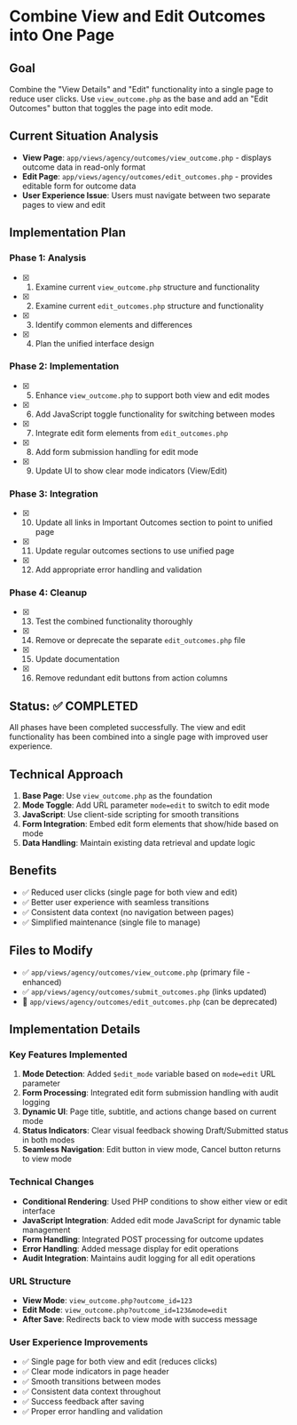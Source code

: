 # Combine View and Edit Outcomes into One Page

## Goal
Combine the "View Details" and "Edit" functionality into a single page to reduce user clicks. Use `view_outcome.php` as the base and add an "Edit Outcomes" button that toggles the page into edit mode.

## Current Situation Analysis
- **View Page**: `app/views/agency/outcomes/view_outcome.php` - displays outcome data in read-only format
- **Edit Page**: `app/views/agency/outcomes/edit_outcomes.php` - provides editable form for outcome data
- **User Experience Issue**: Users must navigate between two separate pages to view and edit

## Implementation Plan

### Phase 1: Analysis
- [x] 1. Examine current `view_outcome.php` structure and functionality
- [x] 2. Examine current `edit_outcomes.php` structure and functionality  
- [x] 3. Identify common elements and differences
- [x] 4. Plan the unified interface design

### Phase 2: Implementation
- [x] 5. Enhance `view_outcome.php` to support both view and edit modes
- [x] 6. Add JavaScript toggle functionality for switching between modes
- [x] 7. Integrate edit form elements from `edit_outcomes.php`
- [x] 8. Add form submission handling for edit mode
- [x] 9. Update UI to show clear mode indicators (View/Edit)

### Phase 3: Integration
- [x] 10. Update all links in Important Outcomes section to point to unified page
- [x] 11. Update regular outcomes sections to use unified page
- [x] 12. Add appropriate error handling and validation

### Phase 4: Cleanup
- [x] 13. Test the combined functionality thoroughly
- [x] 14. Remove or deprecate the separate `edit_outcomes.php` file
- [x] 15. Update documentation
- [x] 16. Remove redundant edit buttons from action columns

## Status: ✅ COMPLETED

All phases have been completed successfully. The view and edit functionality has been combined into a single page with improved user experience.

## Technical Approach
1. **Base Page**: Use `view_outcome.php` as the foundation
2. **Mode Toggle**: Add URL parameter `mode=edit` to switch to edit mode
3. **JavaScript**: Use client-side scripting for smooth transitions
4. **Form Integration**: Embed edit form elements that show/hide based on mode
5. **Data Handling**: Maintain existing data retrieval and update logic

## Benefits
- ✅ Reduced user clicks (single page for both view and edit)
- ✅ Better user experience with seamless transitions
- ✅ Consistent data context (no navigation between pages)
- ✅ Simplified maintenance (single file to manage)

## Files to Modify
- ✅ `app/views/agency/outcomes/view_outcome.php` (primary file - enhanced)
- ✅ `app/views/agency/outcomes/submit_outcomes.php` (links updated)
- 🔄 `app/views/agency/outcomes/edit_outcomes.php` (can be deprecated)

## Implementation Details

### Key Features Implemented
1. **Mode Detection**: Added `$edit_mode` variable based on `mode=edit` URL parameter
2. **Form Processing**: Integrated edit form submission handling with audit logging
3. **Dynamic UI**: Page title, subtitle, and actions change based on current mode
4. **Status Indicators**: Clear visual feedback showing Draft/Submitted status in both modes
5. **Seamless Navigation**: Edit button in view mode, Cancel button returns to view mode

### Technical Changes
- **Conditional Rendering**: Used PHP conditions to show either view or edit interface
- **JavaScript Integration**: Added edit mode JavaScript for dynamic table management
- **Form Handling**: Integrated POST processing for outcome updates
- **Error Handling**: Added message display for edit operations
- **Audit Integration**: Maintains audit logging for all edit operations

### URL Structure
- **View Mode**: `view_outcome.php?outcome_id=123`
- **Edit Mode**: `view_outcome.php?outcome_id=123&mode=edit`
- **After Save**: Redirects back to view mode with success message

### User Experience Improvements
- ✅ Single page for both view and edit (reduces clicks)
- ✅ Clear mode indicators in page header
- ✅ Smooth transitions between modes
- ✅ Consistent data context throughout
- ✅ Success feedback after saving
- ✅ Proper error handling and validation

